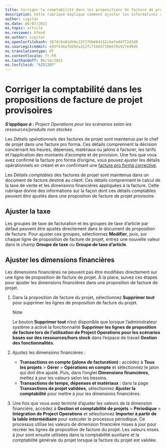 ```yaml
---
title: Corriger la comptabilité dans les propositions de facture de projet provisoires
description: Cette rubrique explique comment ajuster les informations comptables dans une proposition de facture provisoire.
author: sigitac
ms.date: 06/07/2021
ms.topic: article
ms.reviewer: kfend
ms.author: sigitac
ms.openlocfilehash: 387dc9a81db9c22f170b664152cbafeddf72d149
ms.sourcegitcommit: e93f436afbb92a312fc71b6371866f01927e49d5
ms.translationtype: HT
ms.contentlocale: fr-FR
ms.lasthandoff: 06/14/2021
ms.locfileid: "6251207"
---
```

# <a name="correct-the-accounting-on-draft-project-invoice-proposals"></a>Corriger la comptabilité dans les propositions de facture de projet provisoires

_**S’applique à :** Project Operations pour les scénarios selon les ressources/produits non stockés_

Les *Détails opérationnels* des factures de projet sont maintenus par le chef de projet dans une facture pro forma. Ces détails comprennent la décision concernant les heures, dépenses, matériaux ou jalons à facturer, les tarifs et l’application des montants d’acompte et de provision. Une fois que vous avez confirmé la facture pro forma d’origine, vous pouvez ajuster les détails opérationnels en créant et en confirmant une [facture pro forma corrective](../proforma-invoicing/corrective-invoices.md).

Les *Détails comptables* des factures de projet sont maintenus dans un document de facture destiné au client. Ces détails comprennent le calcul de la taxe de vente et les dimensions financières appliquées à la facture. Cette rubrique donne des informations sur la façon dont ces détails comptables peuvent être ajustés dans une proposition de facture de projet provisoire.

## <a name="adjust-sales-tax"></a>Ajuster la taxe

Les groupes de taxe de facturation et les groupes de taxe d’article par défaut peuvent être ajustés directement dans le document de proposition de facture. Pour ajuster ces groupes, sélectionnez **Modifier**, puis, sur chaque ligne de proposition de facture de projet, entrez une nouvelle valeur dans le champ **Groupe de taxe** ou **Groupe de taxe d’article**.

## <a name="adjust-financial-dimensions"></a>Ajuster les dimensions financières

Les dimensions financières ne peuvent pas être modifiées directement sur une ligne de proposition de facture de projet. À la place, suivez ces étapes pour ajuster les dimensions financières dans une proposition de facture de projet.

1. Dans la proposition de facture du projet, sélectionnez **Supprimer tout** pour supprimer les lignes de proposition de facture du projet.

    > [!NOTE]
    > Le bouton **Supprimer tout** n’est disponible que lorsque l’administrateur système a activé la fonctionnalité **Supprimer les lignes de proposition de facture lors de l’utilisation de Project Operations pour les scénarios basés sur des ressources/hors stock** dans l’espace de travail **Gestion des fonctionnalités**.

2. Ajustez les dimensions financières :

    - **Transactions en compte (jalons de facturation) :** accédez à **Tous les projets** \> **Gérer** \> **Opérations en compte** et sélectionnez le jalon qui doit être ajusté. Puis, dans l’onglet **Dimensions financières**, mettez à jour les valeurs selon les besoins.
    - **Transactions de temps, dépenses et matériaux :** dans la page **Transactions de projet validées**, sélectionnez **Ajuster la comptabilité** pour mettre à jour les dimensions financières.

3. Une fois que vous avez terminé d’ajuster les valeurs de la dimension financière, accédez à **Gestion et comptabilité de projets** \> **Périodique** \> **Intégration de Project Operations** et sélectionnez **Importer à partir de la table intermédiaire** pour exécuter le processus périodique. Ce processus utilise les valeurs de dimension financière mises à jour pour recréer les lignes de proposition de facture du projet. Les valeurs mises à jour sont ensuite utilisées dans la comptabilité auxiliaire et la comptabilité générale du projet lorsque la facture du projet est validée.
